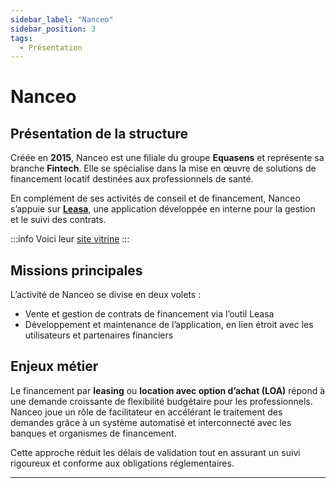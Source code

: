 ```yaml
---
sidebar_label: "Nanceo"
sidebar_position: 3
tags:
  - Présentation
---
```


# Nanceo

## Présentation de la structure

Créée en **2015**, Nanceo est une filiale du groupe **Equasens** et représente sa branche **Fintech**. Elle se spécialise dans la mise en œuvre de solutions de financement locatif destinées aux professionnels de santé.

En complément de ses activités de conseil et de financement, Nanceo s’appuie sur **[Leasa](./Leasa)**, une application développée en interne pour la gestion et le suivi des contrats.

:::info
Voici leur [site vitrine](https://www.nanceo.com/)
:::

## Missions principales

L’activité de Nanceo se divise en deux volets :

- Vente et gestion de contrats de financement via l’outil Leasa  
- Développement et maintenance de l’application, en lien étroit avec les utilisateurs et partenaires financiers

## Enjeux métier

Le financement par **leasing** ou **location avec option d’achat (LOA)** répond à une demande croissante de flexibilité budgétaire pour les professionnels. Nanceo joue un rôle de facilitateur en accélérant le traitement des demandes grâce à un système automatisé et interconnecté avec les banques et organismes de financement.

Cette approche réduit les délais de validation tout en assurant un suivi rigoureux et conforme aux obligations réglementaires.

---